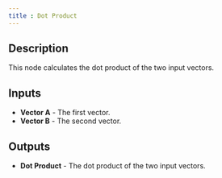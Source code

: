 ```yaml
---
title : Dot Product
---
```


## Description

This node calculates the dot product of the two input vectors.

## Inputs

- **Vector A** - The first vector.
- **Vector B** - The second vector.

## Outputs

- **Dot Product** - The dot product of the two input vectors.
